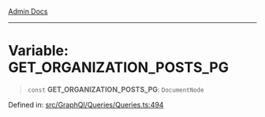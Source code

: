 [Admin Docs](/)

***

# Variable: GET\_ORGANIZATION\_POSTS\_PG

> `const` **GET\_ORGANIZATION\_POSTS\_PG**: `DocumentNode`

Defined in: [src/GraphQl/Queries/Queries.ts:494](https://github.com/PalisadoesFoundation/talawa-admin/blob/main/src/GraphQl/Queries/Queries.ts#L494)
